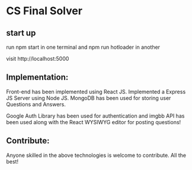 # CS Final Solver
## start up
run npm start in one terminal and npm run hotloader in another

visit http://localhost:5000

## Implementation:
Front-end has been implemented using React JS. Implemented a Express JS Server using Node JS. MongoDB has been used for storing user Questions and Answers.

Google Auth Library has been used for authentication and imgbb API has been used along with the React WYSIWYG editor for posting questions!

## Contribute:
Anyone skilled in the above technologies is welcome to contribute. All the best!